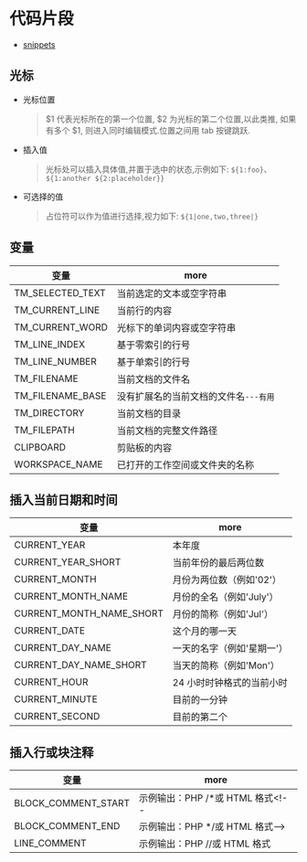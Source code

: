 # 代码片段

- [snippets](https://code.visualstudio.com/docs/editor/userdefinedsnippets)

## 光标

- 光标位置

  > $1 代表光标所在的第一个位置, $2 为光标的第二个位置,以此类推, 如果有多个 \$1, 则进入同时编辑模式.位置之间用 tab 按键跳跃.

- 插入值

  > 光标处可以插入具体值,并置于选中的状态,示例如下: `${1:foo}`、`${1:another ${2:placeholder}}`

- 可选择的值

  > 占位符可以作为值进行选择,视力如下: `${1|one,two,three|}`

## 变量

| 变量             | more                                  |
| ---------------- | ------------------------------------- |
| TM_SELECTED_TEXT | 当前选定的文本或空字符串              |
| TM_CURRENT_LINE  | 当前行的内容                          |
| TM_CURRENT_WORD  | 光标下的单词内容或空字符串            |
| TM_LINE_INDEX    | 基于零索引的行号                      |
| TM_LINE_NUMBER   | 基于单索引的行号                      |
| TM_FILENAME      | 当前文档的文件名                      |
| TM_FILENAME_BASE | 没有扩展名的当前文档的文件名`---有用` |
| TM_DIRECTORY     | 当前文档的目录                        |
| TM_FILEPATH      | 当前文档的完整文件路径                |
| CLIPBOARD        | 剪贴板的内容                          |
| WORKSPACE_NAME   | 已打开的工作空间或文件夹的名称        |

## 插入当前日期和时间

| 变量                     | more                       |
| ------------------------ | -------------------------- |
| CURRENT_YEAR             | 本年度                     |
| CURRENT_YEAR_SHORT       | 当前年份的最后两位数       |
| CURRENT_MONTH            | 月份为两位数（例如'02'）   |
| CURRENT_MONTH_NAME       | 月份的全名（例如'July'）   |
| CURRENT_MONTH_NAME_SHORT | 月份的简称（例如'Jul'）    |
| CURRENT_DATE             | 这个月的哪一天             |
| CURRENT_DAY_NAME         | 一天的名字（例如'星期一'） |
| CURRENT_DAY_NAME_SHORT   | 当天的简称（例如'Mon'）    |
| CURRENT_HOUR             | 24 小时时钟格式的当前小时  |
| CURRENT_MINUTE           | 目前的一分钟               |
| CURRENT_SECOND           | 目前的第二个               |

## 插入行或块注释

| 变量                | more                                 |
| ------------------- | ------------------------------------ |
| BLOCK_COMMENT_START | 示例输出：PHP /\*或 HTML 格式<!--    |
| BLOCK_COMMENT_END   | 示例输出：PHP \*/或 HTML 格式-->     |
| LINE_COMMENT        | 示例输出：PHP //或 HTML 格式<!-- --> |
